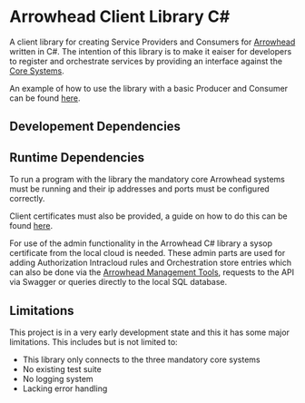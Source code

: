 # Arrowhead Client Library C#
A client library for creating Service Providers and Consumers for [Arrowhead](https://www.arrowhead.eu) written in C#.
The intention of this library is to make it eaiser for developers to register and orchestrate services by providing an interface against the [Core Systems](https://github.com/arrowhead-f/core-java-spring).

An example of how to use the library with a basic Producer and Consumer can be found [here](https://github.com/97gushan/arrowhead-client).

## Developement Dependencies

## Runtime Dependencies
To run a program with the library the mandatory core Arrowhead systems must be running and their ip addresses and ports must be configured correctly.

Client certificates must also be provided, a guide on how to do this can be found [here](https://github.com/arrowhead-f/core-java-spring/blob/master/documentation/certificates/create_client_certificate.pdf).

For use of the admin functionality in the Arrowhead C# library a sysop certificate from the local cloud is needed. These admin parts are used for adding Authorization Intracloud rules and Orchestration store entries which can also be done via the [Arrowhead Management Tools](https://github.com/arrowhead-tools/mgmt-tool-js), requests to the API via Swagger or queries directly to the local SQL database.


## Limitations
This project is in a very early development state and this it has some major limitations. This includes but is not limited to:
* This library only connects to the three mandatory core systems
* No existing test suite
* No logging system
* Lacking error handling
